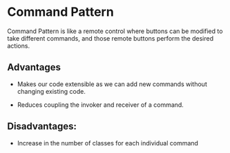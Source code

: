 # Command Pattern
Command Pattern is like a remote control where buttons can be modified to take different commands, and those remote buttons perform the desired actions.

## Advantages


- Makes our code extensible as we can add new commands without changing existing code.

- Reduces coupling the invoker and receiver of a command.


## Disadvantages:
- Increase in the number of classes for each individual command

